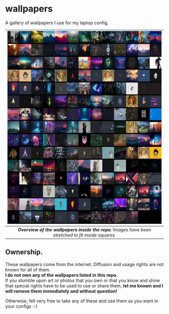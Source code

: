 # wallpapers
A gallery of wallpapers I use for my laptop config.

| ![montage.png](montage.png) |
|:--:|
| ***Overview of the wallpapers inside the repo.** Images have been stretched to fit inside squares.* |

## Ownership.
These wallpapers come from the internet. Diffusion and usage rights are not known for all of them.  
**I do not own any of the wallpapers listed in this repo.**  
If you stumble upon art or photos that you own or that you know and show that special rights have to be used to use or share them, **let me known and I will remove them immediately and without question!**

Otherwise, fell very free to take any of these and use them as you want in your configs :-)
